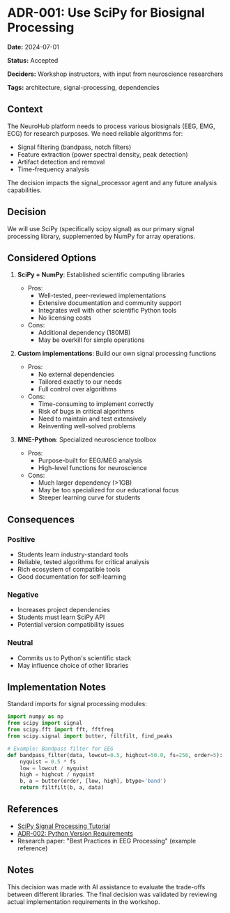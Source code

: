 # ADR-001: Use SciPy for Biosignal Processing

**Date:** 2024-07-01

**Status:** Accepted

**Deciders:** Workshop instructors, with input from neuroscience researchers

**Tags:** architecture, signal-processing, dependencies

## Context

The NeuroHub platform needs to process various biosignals (EEG, EMG, ECG) for research purposes. We need reliable algorithms for:
- Signal filtering (bandpass, notch filters)
- Feature extraction (power spectral density, peak detection)
- Artifact detection and removal
- Time-frequency analysis

The decision impacts the signal_processor agent and any future analysis capabilities.

## Decision

We will use SciPy (specifically scipy.signal) as our primary signal processing library, supplemented by NumPy for array operations.

## Considered Options

1. **SciPy + NumPy**: Established scientific computing libraries
   - Pros: 
     - Well-tested, peer-reviewed implementations
     - Extensive documentation and community support
     - Integrates well with other scientific Python tools
     - No licensing costs
   - Cons: 
     - Additional dependency (180MB)
     - May be overkill for simple operations

2. **Custom implementations**: Build our own signal processing functions
   - Pros: 
     - No external dependencies
     - Tailored exactly to our needs
     - Full control over algorithms
   - Cons: 
     - Time-consuming to implement correctly
     - Risk of bugs in critical algorithms
     - Need to maintain and test extensively
     - Reinventing well-solved problems

3. **MNE-Python**: Specialized neuroscience toolbox
   - Pros: 
     - Purpose-built for EEG/MEG analysis
     - High-level functions for neuroscience
   - Cons: 
     - Much larger dependency (>1GB)
     - May be too specialized for our educational focus
     - Steeper learning curve for students

## Consequences

### Positive
- Students learn industry-standard tools
- Reliable, tested algorithms for critical analysis
- Rich ecosystem of compatible tools
- Good documentation for self-learning

### Negative
- Increases project dependencies
- Students must learn SciPy API
- Potential version compatibility issues

### Neutral
- Commits us to Python's scientific stack
- May influence choice of other libraries

## Implementation Notes

Standard imports for signal processing modules:

```python
import numpy as np
from scipy import signal
from scipy.fft import fft, fftfreq
from scipy.signal import butter, filtfilt, find_peaks

# Example: Bandpass filter for EEG
def bandpass_filter(data, lowcut=0.5, highcut=50.0, fs=256, order=5):
    nyquist = 0.5 * fs
    low = lowcut / nyquist
    high = highcut / nyquist
    b, a = butter(order, [low, high], btype='band')
    return filtfilt(b, a, data)
```

## References

- [SciPy Signal Processing Tutorial](https://docs.scipy.org/doc/scipy/tutorial/signal.html)
- [ADR-002: Python Version Requirements](ADR-002-python-version.md)
- Research paper: "Best Practices in EEG Processing" (example reference)

## Notes

This decision was made with AI assistance to evaluate the trade-offs between different libraries. The final decision was validated by reviewing actual implementation requirements in the workshop.